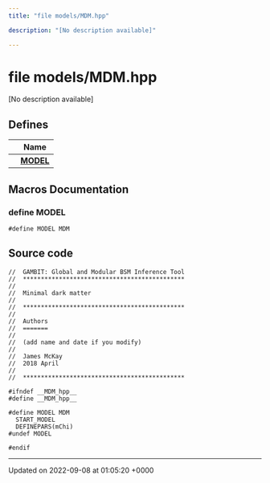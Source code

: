 ```yaml
---
title: "file models/MDM.hpp"

description: "[No description available]"

---
```


# file models/MDM.hpp

[No description available]

## Defines

|                | Name           |
| -------------- | -------------- |
|  | **[MODEL](/documentation/code/files/mdm_8hpp/)**  |




## Macros Documentation

### define MODEL

```
#define MODEL MDM
```


## Source code

```
//  GAMBIT: Global and Modular BSM Inference Tool
//  *********************************************
//
//  Minimal dark matter
//
//  *********************************************
//
//  Authors
//  =======
//
//  (add name and date if you modify)
//
//  James McKay
//  2018 April
//
//  *********************************************

#ifndef __MDM_hpp__
#define __MDM_hpp__

#define MODEL MDM
  START_MODEL
  DEFINEPARS(mChi)
#undef MODEL

#endif
```


-------------------------------

Updated on 2022-09-08 at 01:05:20 +0000
